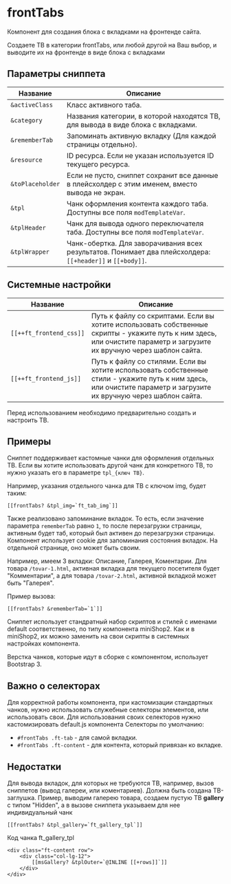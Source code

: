 # frontTabs

Компонент для создания блока с вкладками на фронтенде сайта.

Создаете ТВ в категории frontTabs, или любой другой на Ваш выбор, и выводите их на фронтенде в виде блока с вкладками

## Параметры сниппета

| Название           | Описание                                                                                              |
|--------------------|-------------------------------------------------------------------------------------------------------|
| `&activeClass`   | Класс активного таба.                                                                                 |
| `&category`      | Названия категории, в которой находятся ТВ, для вывода в виде блока с вкладками.                      |
| `&rememberTab`   | Запоминать активную вкладку (Для каждой страницы отдельно).                                           |
| `&resource`      | ID ресурса. Если не указан используется ID текущего ресурса.                                          |
| `&toPlaceholder` | Если не пусто, сниппет сохранит все данные в плейсхолдер с этим именем, вместо вывода не экран.       |
| `&tpl`           | Чанк оформления контента каждого таба. Доступны все поля `modTemplateVar`.                              |
| `&tplHeader`     | Чанк для вывода одного переключателя таба. Доступны все поля `modTemplateVar`.                          |
| `&tplWrapper`    | Чанк-обертка. Для заворачивания всех результатов. Понимает два плейсхолдера: `[[+header]]` и `[[+body]]`. |

## Cистемные настройки

| Название                  | Описание                                                                                                                                                                |
|---------------------------|-------------------------------------------------------------------------------------------------------------------------------------------------------------------------|
| `[[++ft_frontend_css]]` | Путь к файлу со скриптами. Если вы хотите использовать собственные скрипты - укажите путь к ним здесь, или очистите параметр и загрузите их вручную через шаблон сайта. |
| `[[++ft_frontend_js]]`  | Путь к файлу со стилями. Если вы хотите использовать собственные стили - укажите путь к ним здесь, или очистите параметр и загрузите их вручную через шаблон сайта.     |

Перед использованием необходимо предварительно создать и настроить ТВ.

## Примеры

Сниппет поддерживает кастомные чанки для оформления отдельных ТВ.
Если вы хотите использовать другой чанк для конкретного ТВ, то нужно указать его в параметре `tpl_{ключ ТВ}`.

Например, указания отдельного чанка для ТВ с ключом img, будет таким:

```modx
[[frontTabs? &tpl_img=`ft_tab_img`]]
```

Также реализовано запоминание вкладок. То есть, если значение параметра `rememberTab` равно `1`, то после перезагрузки страницы, активным будет таб, который был активен до перезагрузки страницы. Компонент использует cookie для запоминания состояния вкладок. На отдельной странице, оно может быть своим.

Например, имеем 3 вкладки: Описание, Галерея, Коментарии. Для товара `/tovar-1.html`, активная вкладка для текущего посетителя будет "Комментарии", а для товара `/tovar-2.html`, активной вкладкой может быть "Галерея".

Пример вызова:

```modx
[[frontTabs? &rememberTab=`1`]]
```

Сниппет использует стандратный набор скриптов и стилей с именами default соответственно, по типу компонента miniShop2. Как и в miniShop2, их можно заменить на свои скрипты в системных настройках компонента.

Верстка чанков, которые идут в сборке с компонентом, использует Bootstrap 3.

## Важно о селекторах

Для корректной работы компонента, при кастомизации стандартных чанков, нужно использовать служебные селекторы элементов, или использовать свои. Для использования своих селекторов нужно кастомизировать default.js компонента
Селекторы по умолчанию:

* `#frontTabs .ft-tab` - для самой вкладки.
* `#frontTabs .ft-content` - для контента, который привязан ко вкладке.

## Недостатки

Для вывода вкладок, для которых не требуются ТВ, например, вызов сниппетов (вывод галереи, или коментариев). Должна быть создана ТВ-заглушка. Пример, выводим галерею товара, создаем пустую ТВ **gallery** с типом "Hidden", а в вызове сниппета указываем для нее индивидуальный чанк

```modx
[[frontTabs? &tpl_gallery=`ft_gallery_tpl`]]
```

Код чанка ft_gallery_tpl

```modx
<div class="ft-content row">
    <div class="col-lg-12">
        [[msGallery? &tplOuter=`@INLINE [[+rows]]`]]
    </div>
</div>
```
